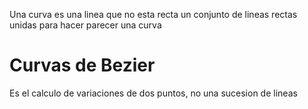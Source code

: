 Una curva es una linea que no esta recta
un conjunto de lineas rectas unidas para hacer parecer una curva

# Curvas de Bezier
Es el calculo de variaciones de dos puntos, no una sucesion de lineas


